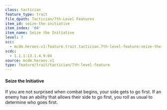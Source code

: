 ```yaml
---
class: tactician
feature_type: trait
file_dpath: Tactician/7th-Level Features
item_id: seize-the-initiative
item_index: '04'
item_name: Seize the Initiative
level: 7
scc:
  - mcdm.heroes.v1:feature.trait.tactician.7th-level-feature:seize-the-initiative
scdc:
  - 1.1.1:13.1.4.9:04
source: mcdm.heroes.v1
type: feature/trait/tactician/7th-level-feature
---
```


#### Seize the Initiative

If you are not surprised when combat begins, your side gets to go first. If an enemy has an ability that allows their side to go first, you roll as usual to determine who goes first.
